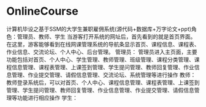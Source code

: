 # OnlineCourse
计算机毕设之基于SSM的大学生兼职雇佣系统(源代码+数据库+万字论文+ppt)角色：管理员、教师、学生  当游客打开系统的网址后，首先看到的就是首页界面。在这里，游客能够看到在线网课管理系统的导航条显示首页、课程信息、课程表、作业信息、交流论坛、个人中心、后台管理。  管理员： 管理员进入主页面，主要功能包括对首页、个人中心、学生管理、教师管理、班级管理、课程分类管理、课程信息管理、课程表管理、上课签到管理、学生提问管理、教师回复管理、作业信息管理、作业提交管理、请假信息管理、交流论坛、系统管理等进行操作  教师：教师登录系统后，可以对首页、个人中心、课程信息管理、课程表管理、上课签到管理、学生提问管理、教师回复管理、作业信息管理、作业提交管理、请假信息管理等功能进行相应操作  学生：
